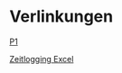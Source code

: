 # Verlinkungen
[P1](./Dokumentation/P1/README.md)

[Zeitlogging Excel](https://tbzedu-my.sharepoint.com/:x:/g/personal/marco_odermatt_edu_tbz_ch/EYyggZByN3dNjOqSdImUvesBbpgjNxD9STKZC8_OtFISwg?rtime=UyJuTbUE3Ug)